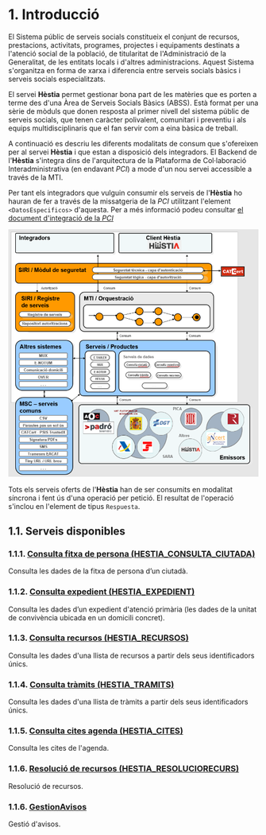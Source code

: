 # 1. Introducció
El Sistema públic de serveis socials constitueix el conjunt de recursos, prestacions, activitats, programes, projectes i equipaments destinats a l'atenció social de la població, de titularitat de l'Administració de la Generalitat, de les entitats locals i d'altres administracions. Aquest Sistema s'organitza en forma de xarxa i diferencia entre serveis socials bàsics i serveis socials especialitzats.

El servei **Hèstia** permet gestionar bona part de les matèries que es porten a terme des d'una Àrea de Serveis Socials Bàsics (ABSS). Està format per una sèrie de mòduls que donen resposta al primer nivell del sistema públic de serveis socials, que tenen caràcter polivalent, comunitari i preventiu i als equips multidisciplinaris que el fan servir com a eina bàsica de treball.

A continuació es descriu les diferents modalitats de consum que s'ofereixen per al servei **Hèstia** i que estan a disposició dels integradors. El Backend de l'**Hèstia** s'integra dins de l'arquitectura de la Plataforma de Col·laboració Interadministrativa (en endavant _PCI_) a mode d'un nou servei accessible a través de la MTI.

Per tant els integradors que vulguin consumir els serveis de l'**Hèstia** ho hauran de fer a través de la missatgeria de la _PCI_ utilitzant l'element `<DatosEspecificos>` d'aquesta. Per a més informació podeu consultar [el document d'integració de la _PCI_](https://www.aoc.cat/knowledge-base/plataforma-de-col-laboracio-administrativa-2)

![ArquitecturaPCI](img/ArquitecturaPCI.png)

Tots els serveis oferts de l'**Hèstia** han de ser consumits en modalitat síncrona i fent ús d'una operació per petició. El resultat de l'operació s'inclou en l'element de tipus `Respuesta`. 

## 1.1. Serveis disponibles

### 1.1.1. [Consulta fitxa de persona (HESTIA_CONSULTA_CIUTADA)](ConsultaCiutada.md)
Consulta les dades de la fitxa de persona d’un ciutadà.

### 1.1.2. [Consulta expedient (HESTIA_EXPEDIENT)](ConsultaExpedient.md)
Consulta les dades d’un expedient d'atenció primària (les dades de la unitat de convivència ubicada en un domicili concret).

### 1.1.3. [Consulta recursos (HESTIA_RECURSOS)](ConsultaRecursos.md)
Consulta les dades d'una llista de recursos a partir dels seus identificadors únics.

### 1.1.4. [Consulta tràmits (HESTIA_TRAMITS)](ConsultaTramits.md)
Consulta les dades d'una llista de tràmits a partir dels seus identificadors únics.

### 1.1.5. [Consulta cites agenda (HESTIA_CITES)](ConsultaCites.md)
Consulta les cites de l'agenda.	

### 1.1.6. [Resolució de recursos (HESTIA_RESOLUCIORECURS)](ConsultaResoluciónRecursos.md)

Resolució de recursos.	

### 1.1.6. [GestionAvisos](GestionAvisos.md)

Gestió d'avisos.	
